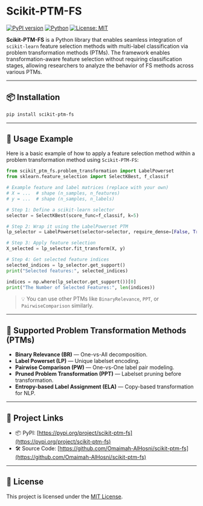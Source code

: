 # Scikit-PTM-FS

[![PyPI version](https://badge.fury.io/py/scikit-ptm-fs.svg)](https://pypi.org/project/scikit-ptm-fs/)
[![Python](https://img.shields.io/badge/python-3.7+-blue.svg)](https://www.python.org/downloads/)
[![License: MIT](https://img.shields.io/badge/License-MIT-green.svg)](https://opensource.org/licenses/MIT)

**Scikit-PTM-FS** is a Python library that enables seamless integration of `scikit-learn` feature selection methods with multi-label classification via problem transformation methods (PTMs). The framework enables transformation-aware feature selection without requiring classification stages, allowing researchers to analyze the behavior of FS methods across various PTMs.

---

## 📦 Installation

```bash
pip install scikit-ptm-fs
```

---

## 🚀 Usage Example

Here is a basic example of how to apply a feature selection method within a problem transformation method using `Scikit-PTM-FS`:

```python
from scikit_ptm_fs.problem_transformation import LabelPowerset
from sklearn.feature_selection import SelectKBest, f_classif

# Example feature and label matrices (replace with your own)
# X = ...  # shape (n_samples, n_features)
# y = ...  # shape (n_samples, n_labels)

# Step 1: Define a scikit-learn selector
selector = SelectKBest(score_func=f_classif, k=5)

# Step 2: Wrap it using the LabelPowerset PTM
lp_selector = LabelPowerset(selector=selector, require_dense=[False, True])

# Step 3: Apply feature selection
X_selected = lp_selector.fit_transform(X, y)

# Step 4: Get selected feature indices
selected_indices = lp_selector.get_support()
print("Selected features:", selected_indices)

indices = np.where(lp_selector.get_support())[0]
print("The Number of Selected Features:", len(indices))
```

> 💡 You can use other PTMs like `BinaryRelevance`, `PPT`, or `PairwiseComparison` similarly.

---

## 🧠 Supported Problem Transformation Methods (PTMs)

- **Binary Relevance (BR)** — One-vs-All decomposition.
- **Label Powerset (LP)** — Unique labelset encoding.
- **Pairwise Comparison (PW)** — One-vs-One label pair modeling.
- **Pruned Problem Transformation (PPT)** — Labelset pruning before transformation.
- **Entropy-based Label Assignment (ELA)** — Copy-based transformation for NLP.

---

## 🔗 Project Links

- 📦 PyPI: [https://pypi.org/project/scikit-ptm-fs](https://pypi.org/project/scikit-ptm-fs)
- 🛠️ Source Code: [https://github.com/Omaimah-AlHosni/scikit-ptm-fs](https://github.com/Omaimah-AlHosni/scikit-ptm-fs)

---

## 📄 License

This project is licensed under the [MIT License](https://opensource.org/licenses/MIT).
